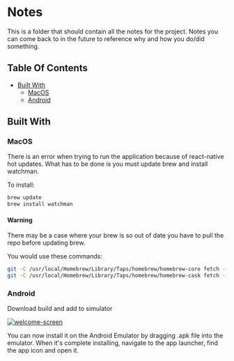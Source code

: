 # Notes

This is a folder that should contain all the notes for the project. Notes you can come back to in the future to reference why and how you do/did something.

## Table Of Contents

- [Built With](#built-with)
  - [MacOS](#macos)
  - [Android](#android)

## Built With

### MacOS

There is an error when trying to run the application because of react-native hot updates. What has to be done is you must update brew and install watchman.

To install:

```sh
brew update
brew install watchman
```

#### Warning

There may be a case where your brew is so out of date you have to pull the repo before updating brew.

You would use these commands:

```sh
git -C /usr/local/Homebrew/Library/Taps/homebrew/homebrew-core fetch --unshallow
git -C /usr/local/Homebrew/Library/Taps/homebrew/homebrew-cask fetch --unshallow
```

### Android

Download build and add to simulator

<a href="https://docs.expo.dev/development/create-development-builds/">
	<img src="https://docs.expo.dev/static/images/dev-client/android-build.jpg" alt="welcome-screen" style="max-width:700px"/></a>

You can now install it on the Android Emulator by dragging .apk file into the emulator. When it's complete installing, navigate to the app launcher, find the app icon and open it.
